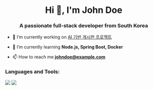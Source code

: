 <h1 align="center">Hi 👋, I'm John Doe</h1>
<h3 align="center">A passionate full-stack developer from South Korea</h3>

- 🔭 I’m currently working on [AI 기반 게시판 프로젝트](https://github.com/yourusername/board-ai)

- 🌱 I’m currently learning **Node.js, Spring Boot, Docker**

- 📫 How to reach me **johndoe@example.com**

<h3 align="left">Languages and Tools:</h3>
<p align="left">
 <img src="https://img.shields.io/badge/Node.js-339933?style=for-the-badge&logo=nodedotjs&logoColor=white"/>  
 <img src="https://img.shields.io/badge/MySQL-00758F?style=for-the-badge&logo=mysql&logoColor=white"/>
</p>
